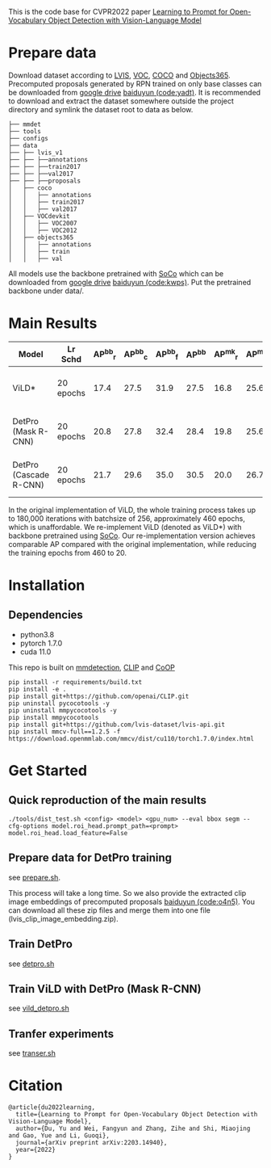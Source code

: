 This is the code base for CVPR2022 paper [Learning to Prompt for Open-Vocabulary Object Detection with Vision-Language Model](https://arxiv.org/abs/2203.14940)

# Prepare data
Download dataset according to [LVIS](https://www.lvisdataset.org/), [VOC](http://host.robots.ox.ac.uk/pascal/VOC/), [COCO](https://cocodataset.org/#home) and [Objects365](https://www.objects365.org/overview.html). Precomputed proposals generated by RPN trained on only base classes can be downloaded from [google drive](https://drive.google.com/drive/folders/1rV6jJxbiELT4GNvfDYnRAuYJTw2AM_yR?usp=sharing) [baiduyun (code:yadt)](https://pan.baidu.com/s/1iNMS1XPzu1lOCObFYMe38g). It is recommended to download and extract the dataset somewhere outside the project directory and symlink the dataset root to data as below.
```
├── mmdet
├── tools
├── configs
├── data
├── ├── lvis_v1
├── ├── ├──annotations
├── ├── ├──train2017
├── ├── ├──val2017
├── ├── ├──proposals
│   ├── coco
│   │   ├── annotations
│   │   ├── train2017
│   │   ├── val2017
│   ├── VOCdevkit
│   │   ├── VOC2007
│   │   ├── VOC2012
│   ├── objects365
│   │   ├── annotations
│   │   ├── train
│   │   ├── val

```
All models use the backbone pretrained with [SoCo](https://github.com/hologerry/SoCo) which can be downloaded from [google drive](https://drive.google.com/file/d/1z6Tb2MPFJDv9qpEyn_J0cJcXOguKTiL0/view?usp=sharing) [baiduyun (code:kwps)](https://pan.baidu.com/s/1FHN-9vsH16w4TAusyHnXvg). Put the pretrained backbone under data/.
# Main Results
| Model                  | Lr Schd   | AP<sup>bb</sup><sub>r</sub> | AP<sup>bb</sup><sub>c</sub> | AP<sup>bb</sup><sub>f</sub> | AP<sup>bb</sup> | AP<sup>mk</sup><sub>r</sub> | AP<sup>mk</sup><sub>c</sub>| AP<sup>mk</sup><sub>f</sub> | AP<sup>mk</sup> | Config | Prompt | Model |
| ---------------------- | --------- | ---- | ---- | ---- | ---- | ------- | ---- | ---- | ---- | ------ | ------ | ----- |
| ViLD*                   | 20 epochs | 17.4 | 27.5 | 31.9 | 27.5 | 16.8 | 25.6 | 28.5 | 25.2 | [config](https://github.com/dyabel/detpro/blob/main/configs/lvis/detpro_ens_20e.py) |  [google drive](https://drive.google.com/file/d/1PMPvEWYLi2Kp2wgIiMR8m9r4mLDkxyUJ/view?usp=sharing) [baiduyun (code:a5ni)](https://pan.baidu.com/s/1Sxz_RklI7F11F07VACVYtg) | [google drive](https://drive.google.com/file/d/1w4ZIZNBTR3ZAZVzlcLgrkatljYpbvAvA/view?usp=sharing) [baiduyun (code:cyhv)](https://pan.baidu.com/s/18ijRffI6ZaDt7hXKMRA5SQ) |
| DetPro (Mask R-CNN)    | 20 epochs | 20.8 | 27.8 | 32.4 | 28.4 | 19.8 | 25.6 | 28.9 | 25.9 | [config](https://github.com/dyabel/detpro/blob/main/configs/lvis/detpro_ens_20e.py) | [google drive](https://drive.google.com/file/d/1T-Ydo0YgneDbZYU2hu3wWm9MZ2plxGT_/view?usp=sharing) [baiduyun (code:uvab)](https://pan.baidu.com/s/1MjV1DqiO0gHftyKjuiPrTA)| [google drive](https://drive.google.com/file/d/1ktTMZWFjUAGjzjlOdzxGfKQR8u9x_OmX/view?usp=sharing) [baiduyun (code:apmq)](https://pan.baidu.com/s/1E7SwKW-p4BpGsQE1j9hXXg)|
| DetPro (Cascade R-CNN) | 20 epochs | 21.7 | 29.6 | 35.0 | 30.5 | 20.0 | 26.7 | 30.4 | 27.0 | [config](https://github.com/dyabel/detpro/blob/main/configs/lvis/cascade_mask_rcnn_r50_fpn_sample1e-3_mstrain_20e_lvis_v1_pretrain_ens.py) |[google drive](https://drive.google.com/file/d/1T-Ydo0YgneDbZYU2hu3wWm9MZ2plxGT_/view?usp=sharing) [baiduyun (code:uvab)](https://pan.baidu.com/s/1MjV1DqiO0gHftyKjuiPrTA)  | [google drive](https://drive.google.com/file/d/1QAtd32QXiXK7haXuHFE_CO24GpKr07Za/view?usp=sharing) [baiduyun (code:5ee9)](https://pan.baidu.com/s/1tmi61kO_JnkuNPDyt455eQ) | 

In the original implementation of ViLD, the whole training process takes up to 180,000 iterations with batchsize of 256, approximately 460 epochs, which is unaffordable. We re-implement ViLD (denoted as ViLD*) with backbone pretrained using [SoCo](https://github.com/hologerry/SoCo). Our re-implementation version achieves comparable AP compared with the original implementation, while reducing the training epochs from 460 to 20.
# Installation
## Dependencies
+ python3.8
+ pytorch 1.7.0
+ cuda 11.0

This repo is built on [mmdetection](https://github.com/open-mmlab/mmdetection), [CLIP](https://github.com/openai/CLIP.git) and [CoOP](https://github.com/kaiyangzhou/coop)

```shell
pip install -r requirements/build.txt
pip install -e .
pip install git+https://github.com/openai/CLIP.git
pip uninstall pycocotools -y
pip uninstall mmpycocotools -y
pip install mmpycocotools
pip install git+https://github.com/lvis-dataset/lvis-api.git
pip install mmcv-full==1.2.5 -f https://download.openmmlab.com/mmcv/dist/cu110/torch1.7.0/index.html
```
# Get Started
## Quick reproduction of the main results
```
./tools/dist_test.sh <config> <model> <gpu_num> --eval bbox segm --cfg-options model.roi_head.prompt_path=<prompt> model.roi_head.load_feature=False 
```
## Prepare data for DetPro training
see [prepare.sh](https://github.com/dyabel/detpro/blob/main/prepare.sh).

This process will take a long time. So we also provide the extracted clip image embeddings of precomputed proposals [baiduyun (code:o4n5)](https://pan.baidu.com/s/13vp8s6mU9IKSbF-OPRtX9g). You can download all these zip files and merge them into one file (lvis_clip_image_embedding.zip).
## Train DetPro
see [detpro.sh](https://github.com/dyabel/detpro/blob/main/detpro.sh)
## Train ViLD with DetPro (Mask R-CNN)
see [vild_detpro.sh](https://github.com/dyabel/detpro/blob/main/vild_detpro.sh)
## Tranfer experiments
see [transer.sh](https://github.com/dyabel/detpro/blob/main/transfer.sh)
# Citation
```
@article{du2022learning,
  title={Learning to Prompt for Open-Vocabulary Object Detection with Vision-Language Model},
  author={Du, Yu and Wei, Fangyun and Zhang, Zihe and Shi, Miaojing and Gao, Yue and Li, Guoqi},
  journal={arXiv preprint arXiv:2203.14940},
  year={2022}
}
```

